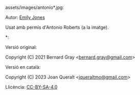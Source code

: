 assets/images/antonio\*.jpg:

  Autor: [Emily Jones](https://www.instagram.com/echojulietdj/)

  Usat amb permís d'Antonio Roberts (a la imatge).

\*:

  Versió original:

  Copyright (C) 2021 Bernard Gray \<bernard.gray@gmail.com\>

  Versió en català:

  Copyright (C) 2023 Joan Queralt \<jqueraltmo@gmail.com\>

  Llicència: [CC-BY-SA-4.0](https://creativecommons.org/licenses/by-sa/4.0/)

